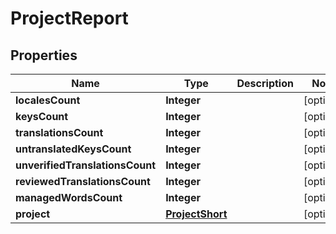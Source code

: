 

# ProjectReport

## Properties

Name | Type | Description | Notes
------------ | ------------- | ------------- | -------------
**localesCount** | **Integer** |  |  [optional]
**keysCount** | **Integer** |  |  [optional]
**translationsCount** | **Integer** |  |  [optional]
**untranslatedKeysCount** | **Integer** |  |  [optional]
**unverifiedTranslationsCount** | **Integer** |  |  [optional]
**reviewedTranslationsCount** | **Integer** |  |  [optional]
**managedWordsCount** | **Integer** |  |  [optional]
**project** | [**ProjectShort**](ProjectShort.md) |  |  [optional]



